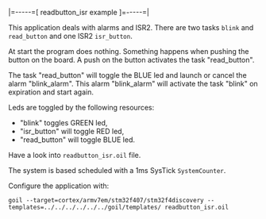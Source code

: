 |=-----=[ readbutton_isr example ]=-----=|

This application deals with alarms and ISR2.
There are two tasks `blink` and `read_button` and one ISR2 `isr_button`.

At start the program does nothing.
Something happens when pushing the button on the board.
A push on the button activates the task "read_button".

The task "read_button" will toggle the BLUE led and launch or cancel the alarm "blink_alarm".
This alarm "blink_alarm" will activate the task "blink" on expiration and start again.

Leds are toggled by the following resources:

* "blink" toggles GREEN led,
* "isr_button" will toggle RED led,
* "read_button" will toggle BLUE led.

Have a look into `readbutton_isr.oil` file.

The system is based scheduled with a 1ms SysTick `SystemCounter`.

Configure the application with:

```
goil --target=cortex/armv7em/stm32f407/stm32f4discovery --templates=../../../../../../goil/templates/ readbutton_isr.oil
```
